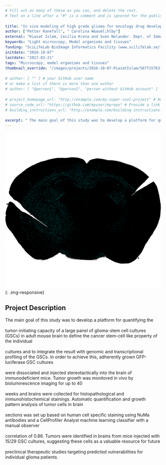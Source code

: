 ```yaml
---
# Fill out as many of these as you can, and delete the rest.
# Text on a line after a "#" is a comment and is ignored for the published page.

title: "In vivo modeling of high grade glioma for oncology drug developments"
author: ["Petter Ranefall", " Carolina W&auml;hlby"]
external: "Riasat Islam, Cecilia Krona and Sven Nelander. Dept. of Immunology, Genetics and Pathology, UU"
keywords: "Light microscopy, Model organisms and tissues"
funding: "SciLifeLab BioImage Informatics Facility (www.scilifelab.se/facilities/bioimage-informatics)"
initdate: "2016-10-07"
lastdate: "2017-03-21"
tags: "Microscopy, model organisms and tissues"
thumbnail_override: "/images/projects/2016-10-07-RiasatIslam/587f15763f32a.png"

# author: [ "" ] # your GitHub user name
# or make a list if there is more than one author
# author: [ "@person1", "@person2", "person without GitHub account" ]

# project_homepage_url: "http://example.com/my-super-cool-project" # Homepage for this project
# source_code_url: "https://github.com/myuser/myrepo" # Provide a link to your code
# building_instructions_url: "http://example.com/building-instructions.pdf" # how to build the model out of LEGO (*not* how to build the source code)

excerpt: " The main goal of this study was to develop a platform for quantifying the  tumor-initiating capacity of a large panel of glioma-stem cell cultures (GSCs) in adult mouse brain to define the cancer ste..."
---
```


![In vivo modeling of high grade glioma for oncology drug developments](/images/projects/2016-10-07-RiasatIslam/587f15763f32a.png){: .img-responsive}
## Project Description
 The main goal of this study was to develop a platform for quantifying the <br/><br/>tumor-initiating capacity of a large panel of glioma-stem cell cultures (GSCs) in adult mouse brain to define the cancer stem-cell like property of the individual <br/><br/>cultures and to integrate the result with genomic and transcriptional profiling of the GSCs. In order to achieve this, adherently grown GFP-luciferase GSC cultures <br/><br/>were dissociated and injected stereotactically into the brain of immunodeficient mice. Tumor growth was monitored in vivo by bioluminescence imaging for up to 40 <br/><br/>weeks and brains were collected for histopathological and immunohistochemical stainings. Automatic quantification and growth pattern analysis of tumor cells in brain <br/><br/>sections was set up based on human cell specific staining using NuMa antibodies and a CellProfiler Analyst machine learning classifier with a manual observer <br/><br/>correlation of 0.86. Tumors were identified in brains from mice injected with 15/29 GSC cultures, suggesting these cells as a valuable resource for future <br/><br/>preclinical therapeutic studies targeting predicted vulnerabilities for individual glioma patients. 
